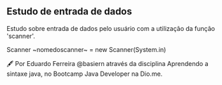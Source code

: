 ## Estudo de entrada de dados

Estudo sobre  entrada de dados pelo usuário com a utilização da função 'scanner'.

Scanner ~nomedoscanner~ = new Scanner(System.in)

🖋 Por Eduardo Ferreira @basiern através da disciplina Aprendendo a sintaxe java, no Bootcamp Java Developer na Dio.me.
